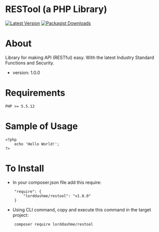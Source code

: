 
  RESTool (a PHP Library)
=========================================

[![Latest Version](https://img.shields.io/packagist/v/lorddashme/restool.svg?colorB=e50000)](https://packagist.org/packages/lorddashme/restool) [![Packagist Downloads](https://img.shields.io/packagist/dt/lorddashme/restool.svg?colorB=00e500)](https://packagist.org/packages/lorddashme/restool/stats)

# About

Library for making API (RESTful) easy. With the latest Industry Standard Functions and Security.

* version: 1.0.0

# Requirements

```
PHP >= 5.5.12
```

# Sample of Usage

```
<?php
	echo 'Hello World!';
?>
```

# To Install

* In your composer.json file add this require:

```
	"require": {
        "lorddashme/restool": "v1.0.0"
	}
```

* Using CLI command, copy and execute this command in the target project:
```
	composer require lorddashme/restool
```
